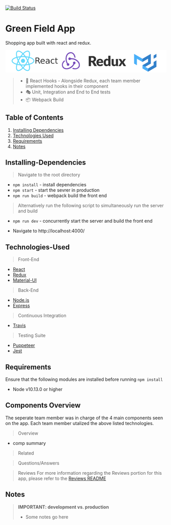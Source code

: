 [![Build Status](https://travis-ci.org/teamuru/greenfieldApp.svg?branch=master)](https://travis-ci.org/teamuru/greenfieldApp)

# Green Field App

<!-- INSERT GIF OF OVERALL APP HERE -->

Shopping app built with react and redux.

<p align="center">
<img src="documentation/logos.png">
</p>

> - 🎣 React Hooks - Alongside Redux, each team member implemented hooks in their component
> - 🎭 Unit, Integration and End to End tests
> - 📦 Webpack Build

## Table of Contents

1. [Installing Dependencies](#Installing-Dependencies)
2. [Technologies Used](#Technologies-Used)
3. [Requirements](#Requirements)
4. [Notes](#Notes)

## Installing-Dependencies

> Navigate to the root directory

- `npm install` - install dependencies
- `npm start` - start the sevrer in production
- `npm run build` - webpack build the front end

> Alternatively run the following script to simultaneously run the server and build

- `npm run dev` - concurrently start the server and build the front end

* Navigate to http://localhost:4000/

## Technologies-Used

> Front-End

- [React](https://reactjs.org/)
- [Redux](https://redux.js.org/)
- [Material-UI](https://material-ui.com/)

> Back-End

- [Node.js](https://nodejs.org/en/)
- [Express](https://expressjs.com)

> Continuous Integration

- [Travis](https://travis-ci.org/)

> Testing Suite

- [Puppeteer](https://pptr.dev/)
- [Jest](https://jestjs.io/docs/en/api)

## Requirements

Ensure that the following modules are installed before running `npm install`

- Node v10.13.0 or higher

## Components Overview

The seperate team member was in charge of the 4 main components seen on the app. Each team member utalized the above listed technologies.

> Overview

- comp summary

> Related

> Questions/Answers

> Reviews
> For more information regarding the Reviews portion for this app, please refer to the [ Reviews README](documentation/Reviews/README.md)

## Notes

> **IMPORTANT: development vs. production**
>
> - Some notes go here
